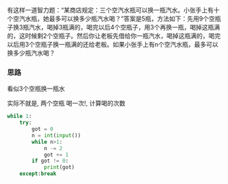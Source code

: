 有这样一道智力题：“某商店规定：三个空汽水瓶可以换一瓶汽水。小张手上有十个空汽水瓶，她最多可以换多少瓶汽水喝？”答案是5瓶，方法如下：先用9个空瓶子换3瓶汽水，喝掉3瓶满的，喝完以后4个空瓶子，用3个再换一瓶，喝掉这瓶满的，这时候剩2个空瓶子。然后你让老板先借给你一瓶汽水，喝掉这瓶满的，喝完以后用3个空瓶子换一瓶满的还给老板。如果小张手上有n个空汽水瓶，最多可以换多少瓶汽水喝？

### 思路

看似3个空瓶换一瓶水

实际不就是, 两个空瓶 喝一次!, 计算喝的次数

```python
while 1:
    try:
        got = 0
        n = int(input())
        while n>1:
            n -= 2
            got += 1
        if got != 0:
            print(got)
    except:break
```

